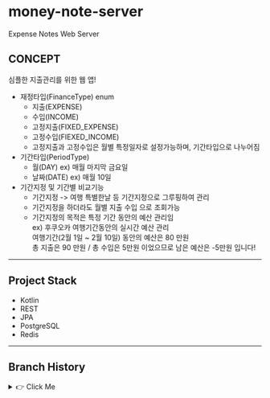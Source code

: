 # money-note-server
Expense Notes Web Server

## CONCEPT
심플한 지출관리를 위한 웹 앱!
- 재정타입(FinanceType) enum
  - 지출(EXPENSE)
  - 수입(INCOME)
  - 고정지출(FIXED_EXPENSE)
  - 고정수입(FIEXED_INCOME)
  - 고정지출과 고정수입은 월별 특정일자로 설정가능하며, 기간타입으로 나누어짐
- 기간타입(PeriodType)
  - 월(DAY) ex) 매월 마지막 금요일
  - 날짜(DATE) ex) 매월 10일
- 기간지정 및 기간별 비교기능
  - 기간지정 -> 여행 특별한날 등 기간지정으로 그루핑하여 관리
  - 기간지정을 하더라도 월별 지출 수입 으로 조회가능
  - 기간지정의 목적은 특정 기간 동안의 예산 관리임  
  ex) 후쿠오카 여행기간동안의 실시간 예산 관리  
  여행기간(2월 1일 ~ 2월 10일) 동안의 예산은 80 만원  
  총 지출은 90 만원 / 총 수입은 5만원 이었으므로 남은 예산은 -5만원 입니다!  

---

## Project Stack
- Kotlin
- REST
- JPA
- PostgreSQL
- Redis

---
## Branch History
<details> 
    <summary> 👉 Click Me </summary>

#### initial commit

</details>
